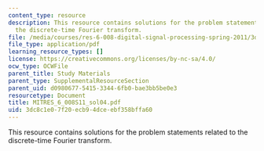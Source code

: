 ```yaml
---
content_type: resource
description: This resource contains solutions for the problem statements related to
  the discrete-time Fourier transform.
file: /media/courses/res-6-008-digital-signal-processing-spring-2011/3dc8c1e07f20ecb94dceebf358bffa60_MITRES_6_008S11_sol04.pdf
file_type: application/pdf
learning_resource_types: []
license: https://creativecommons.org/licenses/by-nc-sa/4.0/
ocw_type: OCWFile
parent_title: Study Materials
parent_type: SupplementalResourceSection
parent_uid: d0980677-5415-3344-6fb0-bae3bb5be0e3
resourcetype: Document
title: MITRES_6_008S11_sol04.pdf
uid: 3dc8c1e0-7f20-ecb9-4dce-ebf358bffa60
---
```

This resource contains solutions for the problem statements related to the discrete-time Fourier transform.
